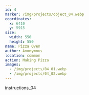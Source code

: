 ```yaml
---
id: 4
marker: /img/projects/object_04.webp
coordinates:
  x: 6410
  y: 5915
size:
  width: 550
  height: 550
name: Pizza Oven
author: Anonymous
location: common
action: Making Pizza
images:
  - /img/projects/04_01.webp
  - /img/projects/04_02.webp
---
```


instructions_04
